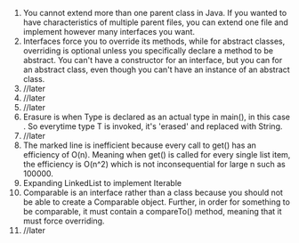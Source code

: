 1. You cannot extend more than one parent class in Java. If you wanted to have characteristics of multiple parent files, you can extend one file and implement however many interfaces you want.
2. Interfaces force you to override its methods, while for abstract classes, overriding is optional unless you specifically declare a method to be abstract. You can't have a constructor for an 
interface, but you can for an abstract class, even though you can't have an instance of an abstract class.  
3. //later
4. //later
5. //later
6. Erasure is when Type <T> is declared as an actual type in main(), in this case <String>. So everytime type T is invoked, it's 'erased' and replaced with String.
7. //later
8. The marked line is inefficient because every call to get() has an efficiency of O(n). Meaning when get() is called for every single list item, the efficiency is O(n^2) which is not inconsequential for large n such as 100000. 
9. Expanding LinkedList to implement Iterable 
10. Comparable is an interface rather than a class because you should not be able to create a Comparable object. Further, in order for something to be comparable, it must contain a compareTo() method, meaning that it must force overriding.
11. //later
